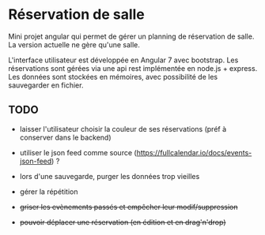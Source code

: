 
# Réservation de salle

Mini projet angular qui permet de gérer un planning de réservation de salle. La version actuelle ne gère qu'une salle.

L'interface utilisateur est développée en Angular 7 avec bootstrap. Les réservations sont gérées via une api rest implémentée en node.js + express. Les données sont stockées en mémoires, avec possibilité de les sauvegarder en fichier.

## TODO

- laisser l'utilisateur choisir la couleur de ses réservations (préf à conserver dans le backend)
- utiliser le json feed comme source (https://fullcalendar.io/docs/events-json-feed) ?
- lors d'une sauvegarde, purger les données trop vieilles
- gérer la répétition

- ~~griser les evènements passés et empêcher leur modif/suppression~~
- ~~pouvoir déplacer une réservation (en édition et en drag'n'drop)~~

